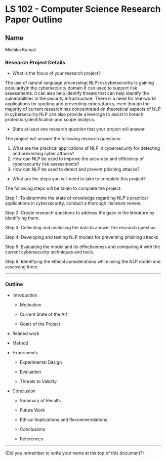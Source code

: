 # LS 102 - Computer Science Research Paper Outline

## Name

Mishika Kansal

### Research Project Details

* What is the focus of your research project?

The use of natural language processing( NLP) in cybersecurity is gaining popularityin the cybersecurity domain.It can used to support risk assessments. It can also help identify threats that can help identify the vulnerabilities in the security infrastructure. There is a need for real-world applications for spotting and preventing cyberattacks, even though the majority of current research has concentrated on theoretical aspects of NLP in cybersecurity.NLP can also provide a leverage to assist in breach protection,identification and scope analysis.

* State at least one research question that your project will answer.

The project will answer the following research questions:
1) What are the practical applications of NLP in cybersecurity for detecting and preventing cyber attacks?
2) How can NLP be used to improve the accuracy and efficiency of cybersecurity risk assessments?
3) How can NLP be used to detect and prevent phishing attacks?

* What are the steps you will need to take to complete this project?

The following steps will be taken to complete the project:

Step 1: To determine the state of knowledge regarding NLP's practical applications in cybersecurity, conduct a thorough literature review.

Step 2: Create research questions to address the gaps in the literature by identifying them.

Step 3: Collecting and analysing the data to answer the research question

Step 4: Developing and testing NLP models for preventing phishing attacks 

Step 5: Evaluating the model and its effectiveness and comparing it with the current cybersecurity techniques and tools.

Step 6: Identifying the ethical considerations while using the NLP model and assessing them.

---

### Outline

* Introduction

     + Motivation

     + Current State of the Art

     + Goals of the Project

* Related work

* Method

* Experiments

     + Experimental Design

     + Evaluation

     + Threats to Validity

* Conclusion

     + Summary of Results

     + Future Work

     + Ethical Implications and Recommendations

     + Conclusions

     + References

---

(Did you remember to write your name at the top of this document?)
